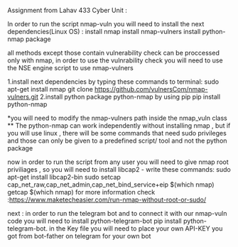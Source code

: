 Assignment from Lahav 433 Cyber Unit :

In order to run the script nmap-vuln you will need to install the next dependencies(Linux OS) :
    install nmap
    install nmap-vulners
    install python-nmap package

all methods except those contain vulnerability check can be proccessed only with nmap,
in order to use the vulnrability check you will need to use the NSE engine script to use nmap-vulners



1.install next dependencies by typing these commands to terminal:
    sudo apt-get install nmap
    git clone https://github.com/vulnersCom/nmap-vulners.git
2.install python package python-nmap by using pip
    pip install python-nmap

*you will need to modify the nmap-vulners path inside the nmap_vuln class
** The python-nmap can work independently without installing nmap , but if you will use linux , there will be some commands
that need sudo privileges and those can only be given to a predefined script/ tool and not the python package 

now in order to run the script from any user you will need to give nmap root priviliages , so you will need 
to install libcap2 - write these commands:
    sudo apt-get install libcap2-bin
    sudo setcap cap_net_raw,cap_net_admin,cap_net_bind_service+eip $(which nmap)
    getcap $(which nmap)
    for more information check :https://www.maketecheasier.com/run-nmap-without-root-or-sudo/

next : in order to run the telegram bot and to connect it with our nmap-vuln code you will need to install
python-telegram-bot
    pip install python-telegram-bot.
in the Key file you will need to place your own API-KEY you got from bot-father on telegram for your own bot
    